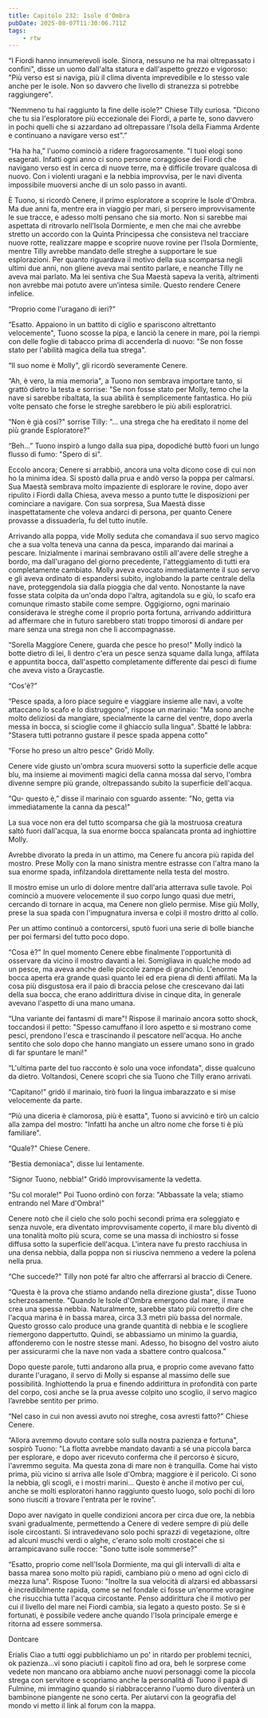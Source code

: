 ```yaml
---
title: Capitolo 232: Isole d'Ombra
pubDate: 2025-08-07T11:30:06.711Z
tags:
    - rtw
---
```



“I Fiordi hanno innumerevoli isole. Sinora, nessuno ne ha mai oltrepassato i confini", disse un uomo dall'alta statura e dall'aspetto grezzo e vigoroso: "Più verso est si naviga, più il clima diventa imprevedibile e lo stesso vale anche per le isole. Non so davvero che livello di stranezza si potrebbe raggiungere".


“Nemmeno tu hai raggiunto la fine delle isole?" Chiese Tilly curiosa. "Dicono che tu sia l'esploratore più eccezionale dei Fiordi, a parte te, sono davvero in pochi quelli che si azzardano ad oltrepassare l'Isola della Fiamma Ardente e continuano a navigare verso est".”


“Ha ha ha,” l'uomo cominciò a ridere fragorosamente. "I tuoi elogi sono esagerati. Infatti ogni anno ci sono persone coraggiose dei Fiordi che navigano verso est in cerca di nuove terre, ma è difficile trovare qualcosa di nuovo. Con i violenti uragani e la nebbia improvvisa, per le navi diventa impossibile muoversi anche di un solo passo in avanti.


È Tuono, si ricordò Cenere, il primo esploratore a scoprire le Isole d'Ombra. Ma due anni fa, mentre era in viaggio per mari, si persero improvvisamente le sue tracce, e adesso molti pensano che sia morto. Non si sarebbe mai aspettata di ritrovarlo nell’Isola Dormiente, e men che mai che avrebbe stretto un accordo con la Quinta Principessa che consisteva nel tracciare nuove rotte, realizzare mappe e scoprire nuove rovine per l’Isola Dormiente, mentre Tilly avrebbe mandato delle streghe a supportare le sue esplorazioni. Per quanto riguardava il motivo della sua scomparsa negli ultimi due anni, non gliene aveva mai sentito parlare, e neanche Tilly ne aveva mai parlato. Ma lei sentiva che Sua Maestà sapeva la verità, altrimenti non avrebbe mai potuto avere un’intesa simile. Questo rendere Cenere infelice.


“Proprio come l'uragano di ieri?”


“Esatto. Appaiono in un battito di ciglio e spariscono altrettanto velocemente", Tuono scosse la pipa, e lanciò la cenere in mare, poi la riempì con delle foglie di tabacco prima di accenderla di nuovo: "Se non fosse stato per l'abilità magica della tua strega".


“Il suo nome è Molly", gli ricordò severamente Cenere.


“Ah, è vero, la mia memoria", a Tuono non sembrava importare tanto, si grattò dietro la testa e sorrise: "Se non fosse stato per Molly, temo che la nave si sarebbe ribaltata, la sua abilità è semplicemente fantastica. Ho più volte pensato che forse le streghe sarebbero le più abili esploratrici.


“Non è già così?" sorrise Tilly: "... una strega che ha ereditato il nome del più grande Esploratore?"


“Beh...” Tuono inspirò a lungo dalla sua pipa, dopodiché buttò fuori un lungo flusso di fumo: "Spero di sì".


Eccolo ancora; Cenere si arrabbiò, ancora una volta dicono cose di cui non ho la minima idea. Si spostò dalla prua e andò verso la poppa per calmarsi. Sua Maestà sembrava molto impaziente di esplorare le rovine, dopo aver ripulito i Fiordi dalla Chiesa, aveva messo a punto tutte le disposizioni per cominciare a navigare. Con sua sorpresa, Sua Maestà disse inaspettatamente che voleva andarci di persona, per quanto Cenere provasse a dissuaderla, fu del tutto inutile.


Arrivando alla poppa, vide Molly seduta che comandava il suo servo magico che a sua volta teneva una canna da pesca, imparando dai marinai a pescare. Inizialmente i marinai sembravano ostili all'avere delle streghe a bordo, ma dall'uragano del giorno precedente, l'atteggiamento di tutti era completamente cambiato. Molly aveva evocato immediatamente il suo servo e gli aveva ordinato di espandersi subito, inglobando la parte centrale della nave, proteggendola sia dalla pioggia che dal vento. Nonostante la nave fosse stata colpita da un'onda dopo l'altra, agitandola su e giù, lo scafo era comunque rimasto stabile come sempre. Oggigiorno, ogni marinaio considerava le streghe come il proprio porta fortuna, arrivando addirittura ad affermare che in futuro sarebbero stati troppo timorosi di andare per mare senza una strega non che li accompagnasse.


“Sorella Maggiore Cenere, guarda che pesce ho preso!" Molly indicò la botte dietro di lei, lì dentro c'era un pesce senza squame dalla lunga, affilata e appuntita bocca, dall'aspetto completamente differente dai pesci di fiume che aveva visto a Graycastle.


“Cos'è?”


“Pesce spada, a loro piace seguire e viaggiare insieme alle navi, a volte attaccano lo scafo e lo distruggono", rispose un marinaio: "Ma sono anche molto deliziosi da mangiare, specialmente la carne del ventre, dopo averla messa in bocca, si scioglie come il ghiaccio sulla lingua". Sbatté le labbra: "Stasera tutti potranno gustare il pesce spada appena cotto"


“Forse ho preso un altro pesce" Gridò Molly.


Cenere vide giusto un'ombra scura muoversi sotto la superficie delle acque blu, ma insieme ai movimenti magici della canna mossa dal servo, l'ombra divenne sempre più grande, oltrepassando subito la superficie dell'acqua.


“Qu- questo è,” disse il marinaio con sguardo assente: "No, getta via immediatamente la canna da pesca!"


La sua voce non era del tutto scomparsa che già la mostruosa creatura saltò fuori dall'acqua, la sua enorme bocca spalancata pronta ad inghiottire Molly.


Avrebbe divorato la preda in un attimo, ma Cenere fu ancora più rapida del mostro. Prese Molly con la mano sinistra mentre estrasse con l'altra mano la sua enorme spada, infilzandola direttamente nella testa del mostro.


Il mostro emise un urlo di dolore mentre dall'aria atterrava sulle tavole. Poi cominciò a muovere velocemente il suo corpo lungo quasi due metri, cercando di tornare in acqua, ma Cenere non glielo permise. Mise giù Molly, prese la sua spada con l'impugnatura inversa e colpì il mostro dritto al collo.


Per un attimo continuò a contorcersi, sputò fuori una serie di bolle bianche per poi fermarsi del tutto poco dopo.


“Cosa è?" In quel momento Cenere ebbe finalmente l'opportunità di osservare da vicino il mostro davanti a lei. Somigliava in qualche modo ad un pesce, ma aveva anche delle piccole zampe di granchio. L'enorme bocca aperta era grande quasi quanto lei ed era piena di denti affilati. Ma la cosa più disgustosa era il paio di braccia pelose che crescevano dai lati della sua bocca, che erano addirittura divise in cinque dita, in generale avevano l'aspetto di una mano umana.


“Una variante dei fantasmi di mare"! Rispose il marinaio ancora sotto shock, toccandosi il petto: "Spesso camuffano il loro aspetto e si mostrano come pesci, prendono l'esca e trascinando il pescatore nell'acqua. Ho anche sentito che solo dopo che hanno mangiato un essere umano sono in grado di far spuntare le mani!"


“L'ultima parte del tuo racconto è solo una voce infondata", disse qualcuno da dietro. Voltandosi, Cenere scoprì che sia Tuono che Tilly erano arrivati.


“Capitano!" gridò il marinaio, tirò fuori la lingua imbarazzato e si mise velocemente da parte.


“Più una diceria è clamorosa, più è esatta", Tuono si avvicinò e tirò un calcio alla zampa del mostro: "Infatti ha anche un altro nome che forse ti è più familiare".


“Quale?" Chiese Cenere.


“Bestia demoniaca", disse lui lentamente.


“Signor Tuono, nebbia!" Gridò improvvisamente la vedetta.


“Su col morale!" Poi Tuono ordinò con forza: "Abbassate la vela; stiamo entrando nel Mare d'Ombra!”


Cenere notò che il cielo che solo pochi secondi prima era soleggiato e senza nuvole, era diventato improvvisamente coperto, il mare blu diventò di una tonalità molto più scura, come se una massa di inchiostro si fosse diffusa sotto la superficie dell'acqua. L'intera nave fu presto racchiusa in una densa nebbia, dalla poppa non si riusciva nemmeno a vedere la polena nella prua.


“Che succede?" Tilly non poté far altro che afferrarsi al braccio di Cenere.


“Questa è la prova che stiamo andando nella direzione giusta", disse Tuono scherzosamente. "Quando le Isole d'Ombra emergono dal mare, il mare crea una spessa nebbia. Naturalmente, sarebbe stato più corretto dire che l'acqua marina è in bassa marea, circa 3.3 metri più bassa del normale. Questo grosso calo produce una grande quantità di nebbia e le scogliere riemergono dappertutto. Quindi, se abbassiamo un minimo la guardia, affonderemo con le nostre stesse mani. Adesso, ho bisogno del vostro aiuto per assicurarmi che la nave non vada a sbattere contro qualcosa.”


Dopo queste parole, tutti andarono alla prua, e proprio come avevano fatto durante l'uragano, il servo di Molly si espanse al massimo delle sue possibilità. Inghiottendo la prua e finendo addirittura in profondità con parte del corpo, così anche se la prua avesse colpito uno scoglio, il servo magico l’avrebbe sentito per primo.


“Nel caso in cui non avessi avuto noi streghe, cosa avresti fatto?" Chiese Cenere.


“Allora avremmo dovuto contare solo sulla nostra pazienza e fortuna", sospirò Tuono: "La flotta avrebbe mandato davanti a sé una piccola barca per esplorare, e dopo aver ricevuto conferma che il percorso è sicuro, l'avremmo seguita. Ma questa zona di mare non è tranquilla. Come hai visto prima, più vicino si arriva alle Isole d'Ombra; maggiore è il pericolo. Ci sono la nebbia, gli scogli, e i mostri marini... Questo è anche il motivo per cui, anche se molti esploratori hanno raggiunto questo luogo, solo pochi di loro sono riusciti a trovare l'entrata per le rovine”.


Dopo aver navigato in quelle condizioni ancora per circa due ore, la nebbia svanì gradualmente, permettendo a Cenere di vedere sempre di più delle isole circostanti. Si intravedevano solo pochi sprazzi di vegetazione, oltre ad alcuni muschi verdi o alghe, c'erano solo molti crostacei che si arrampicavano sulle rocce: "Sono tutte isole sommerse?"


“Esatto, proprio come nell'Isola Dormiente, ma qui gli intervalli di alta e bassa marea sono molto più rapidi, cambiano più o meno ad ogni ciclo di mezza luna". Rispose Tuono: "Inoltre la sua velocità di alzarsi ed abbassarsi è incredibilmente rapida, come se nel fondale ci fosse un'enorme voragine che risucchia tutta l'acqua circostante. Penso addirittura che il motivo per cui il livello del mare nei Fiordi cambia, sia legato a questo posto. Se si è fortunati, è possibile vedere anche quando l'Isola principale emerge e ritorna ad essere sommersa.






Dontcare










 Erialis Ciao a tutti oggi pubblichiamo un po' in ritardo per problemi tecnici, ok pazienza...vi sono piaciuti i capitoli fino ad ora, beh le sorprese come vedete non mancano ora abbiamo anche nuovi personaggi come la piccola strega con servitore e scopriamo anche la personalità di Tuono il papà di Fulmine, mi immagino quando si riabbracceranno l'uomo duro diventerà un bambinone piangente ne sono certa. Per aiutarvi con la geografia del mondo vi metto il link al forum con la mappa. 




                                


                                



